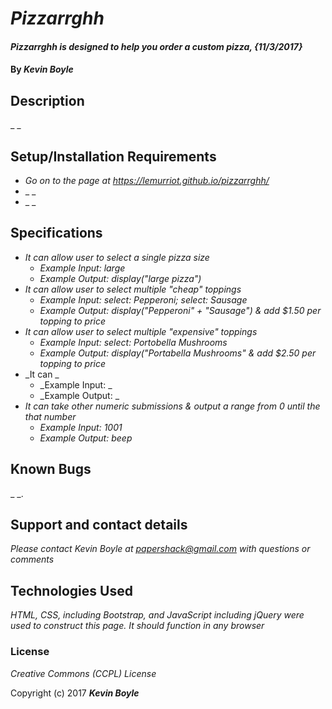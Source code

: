 # _Pizzarrghh_

#### _Pizzarrghh is designed to help you order a custom pizza, {11/3/2017}_

#### By _**Kevin Boyle**_

## Description

_ _

## Setup/Installation Requirements

* _Go on to the page at https://lemurriot.github.io/pizzarrghh/_
* _ _
* _ _

## Specifications

* _It can allow user to select a single pizza size_
  * _Example Input: large_
  * _Example Output: display("large pizza")_
* _It can allow user to select multiple "cheap" toppings_
  * _Example Input: select: Pepperoni; select: Sausage_
  * _Example Output: display("Pepperoni" + "Sausage") & add $1.50 per topping to price_
* _It can allow user to select multiple "expensive" toppings_
  * _Example Input: select: Portobella Mushrooms_
  * _Example Output: display("Portabella Mushrooms" & add $2.50 per topping to price_
* _It can _
  * _Example Input: _
  * _Example Output: _
* _It can take other numeric submissions & output a range from 0 until the that number_
  * _Example Input: 1001_
  * _Example Output: beep_


## Known Bugs

_ _.

## Support and contact details

_Please contact Kevin Boyle at papershack@gmail.com with questions or comments_

## Technologies Used

_HTML, CSS, including Bootstrap, and JavaScript including jQuery were used to construct this page. It should function in any browser_

### License

*Creative Commons (CCPL) License*

Copyright (c) 2017 **_Kevin Boyle_**
